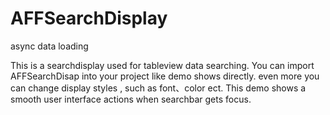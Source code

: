 # AFFSearchDisplay
async data loading

This is a searchdisplay used for tableview data searching.
You can import AFFSearchDisap into your project like demo shows directly. even more you can change display styles , such as font、color ect.
This demo shows a smooth user interface actions when searchbar gets focus.


